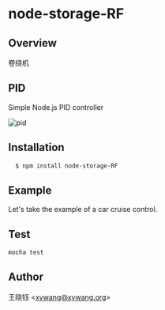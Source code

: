 node-storage-RF
===========================

## Overview

卷绕机





## PID

  Simple Node.js PID controller

![pid](http://upload.wikimedia.org/wikipedia/commons/9/91/PID_en_updated_feedback.svg)

## Installation

```bash
  $ npm install node-storage-RF
```

## Example

Let's take the example of a car cruise control.  



## Test
```js
mocha test
```

## Author

王晓钰 &lt;xywang@xywang.org&gt;